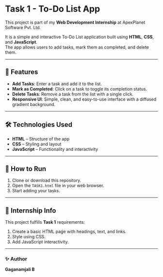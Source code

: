# Task 1 - To-Do List App

This project is part of my **Web Development Internship** at ApexPlanet Software Pvt. Ltd.

It is a simple and interactive To-Do List application built using **HTML**, **CSS**, and **JavaScript**.  
The app allows users to add tasks, mark them as completed, and delete them.

---

## 🚀 Features
- **Add Tasks**: Enter a task and add it to the list.
- **Mark as Completed**: Click on a task to toggle its completion status.
- **Delete Tasks**: Remove a task from the list with a single click.
- **Responsive UI**: Simple, clean, and easy-to-use interface with a diffused gradient background.

---

## 🛠️ Technologies Used
- **HTML** – Structure of the app
- **CSS** – Styling and layout
- **JavaScript** – Functionality and interactivity

---

## 📂 How to Run
1. Clone or download this repository.
2. Open the `TASK1.html` file in your web browser.
3. Start adding your tasks.

---

## 📜 Internship Info
This project fulfills **Task 1** requirements:
1. Create a basic HTML page with headings, text, and links.
2. Style using CSS.
3. Add JavaScript interactivity.

---

### ✨ Author
**Gaganamjali B**
